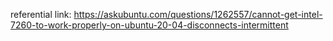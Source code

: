 referential link: 
https://askubuntu.com/questions/1262557/cannot-get-intel-7260-to-work-properly-on-ubuntu-20-04-disconnects-intermittent
